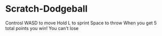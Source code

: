 # Scratch-Dodgeball
Controsl
  WASD to move
  Hold L to sprint
  Space to throw
When you get 5 total points you win!
You can't lose
